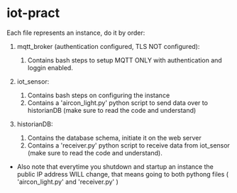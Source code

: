 # iot-pract

Each file represents an instance, do it by order:
1) mqtt_broker (authentication configured, TLS NOT configured):
   1) Contains bash steps to setup MQTT ONLY with authentication and loggin enabled.
   
3) iot_sensor:
   1) Contains bash steps on configuring the instance
   2) Contains a 'aircon_light.py' python script to send data over to historianDB (make sure to read the code and understand)
       
4) historianDB:
   1) Contains the database schema, initiate it on the web server
   2) Contains a 'receiver.py' python script to receive data from iot_sensor (make sure to read the code and understand).
 
      
* Also note that everytime you shutdown and startup an instance the public IP address WILL change, that means going to both pythong files ( 'aircon_light.py' and 'receiver.py' )
